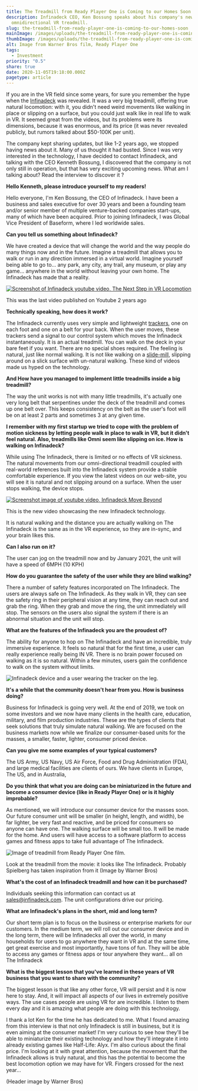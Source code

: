 ```yaml
---
title: The Treadmill from Ready Player One is Coming to our Homes Soon
description: Infinadeck CEO, Ken Bossung speaks about his company's new
  omnidirectional VR treadmill.
slug: the-treadmill-from-ready-player-one-is-coming-to-our-homes-soon
mainImage: /images/uploads/the-treadmill-from-ready-player-one-is-coming-to-our-homes-soon-featured.jpg
thumbImage: /images/uploads/the-treadmill-from-ready-player-one-is-coming-to-our-homes-soon-thumb.jpg
alt: Image from Warner Bros film, Ready Player One
tags:
  - Investment
priority: "0.5"
share: true
date: 2020-11-05T19:18:00.000Z
pagetype: article
---
```

If you are in the VR field since some years, for sure you remember the hype when the [Infinadeck](https://infinadeck.com/) was revealed. It was a very big treadmill, offering true natural locomotion: with it, you didn't need weird movements like walking in place or slipping on a surface, but you could just walk like in real life to walk in VR. It seemed great from the videos, but its problems were its dimensions, because it was enormous, and its price (it was never revealed publicly, but rumors talked about $50-100K per unit).

The company kept sharing updates, but like 1-2 years ago, we stopped having news about it. Many of us thought it had busted. Since I was very interested in the technology, I have decided to contact Infinadeck, and talking with the CEO Kenneth Bossung, I discovered that the company is not only still in operation, but that has very exciting upcoming news. What am I talking about? Read the interview to discover it ?

**Hello Kenneth, please introduce yourself to my readers!**

Hello everyone, I'm Ken Bossung, the CEO of Infinadeck. I have been a business and sales executive for over 30 years and been a founding team and/or senior member of multiple venture-backed companies start-ups, many of which have been acquired. Prior to joining Infinadeck, I was Global Vice President of Baseform, where I led worldwide sales.

**Can you tell us something about Infinadeck?**

We have created a device that will change the world and the way people do many things now and in the future. Imagine a treadmill that allows you to walk or run in any direction immersed in a virtual world. Imagine yourself being able to go to... any park, any city, any trail, any museum, or play any game... anywhere in the world without leaving your own home. The Infinadeck has made that a reality.

[![Screenshot of Infinadeck youtube video, The Next Step in VR Locomotion](/images/uploads/infinadeck-youtube-01.jpg "Youtube video, The Next Step in VR Locomotion")](https://www.youtube.com/watch?v=foHmSC-MeGA&t=36s)

This was the last video published on Youtube 2 years ago

**Technically speaking, how does it work?**

The Infinadeck currently uses very simple and lightweight [trackers](https://skarredghost.com/2017/03/29/how-to-use-vive-trackers-without-vive-headset/), one on each foot and one on a belt for your back. When the user moves, these trackers send a signal to our control system which moves the Infinadeck instantaneously. It is an actual treadmill. You can walk on the deck in your bare feet if you want. There are no special shoes required. The feeling is natural, just like normal walking. It is not like walking on a [slide-mill](https://skarredghost.com/2019/05/18/cyberith-virtualizer-elite-2-backers/), slipping around on a slick surface with un-natural walking. These kind of videos made us hyped on the technology.

**And How have you managed to implement little treadmills inside a big treadmill?**

The way the unit works is not with many little treadmills, it's actually one very long belt that serpentines under the deck of the treadmill and comes up one belt over. This keeps consistency on the belt as the user's foot will be on at least 2 parts and sometimes 3 at any given time.

**I remember with my first startup we tried to cope with the problem of motion sickness by letting people walk in place to walk in VR, but it didn't feel natural. Also, treadmills like Omni seem like slipping on ice. How is walking on Infinadeck?**

While using The Infinadeck, there is limited or no effects of VR sickness. The natural movements from our omni-directional treadmill coupled with real-world references built into the Infinadeck system provide a stable comfortable experience. If you view the latest videos on our web-site, you will see it is natural and not slipping around on a surface. When the user stops walking, the device stops.

[![Screenshot image of youtube video, Infinadeck Move Beyond](/images/uploads/infinadeck-youtube-02.jpg "Youtube video, Infinadeck Move Beyond")](https://www.youtube.com/watch?v=n40QnhIL6MU)

This is the new video showcasing the new Infinadeck technology.

It is natural walking and the distance you are actually walking on The Infinadeck is the same as in the VR experience, so they are in-sync, and your brain likes this.

**Can I also run on it?**

The user can jog on the treadmill now and by January 2021, the unit will have a speed of 6MPH (10 KPH)

**How do you guarantee the safety of the user while they are blind walking?**

There a number of safety features incorporated on The Infinadeck. The users are always safe on The Infinadeck. As they walk in VR, they can see the safety ring in their peripheral vision at any time, they can reach out and grab the ring. When they grab and move the ring, the unit immediately will stop. The sensors on the users also signal the system if there is an abnormal situation and the unit will stop.

**What are the features of the Infinadeck you are the proudest of?**

The ability for anyone to hop on The Infinadeck and have an incredible, truly immersive experience. It feels so natural that for the first time, a user can really experience really being IN VR. There is no brain power focused on walking as it is so natural. Within a few minutes, users gain the confidence to walk on the system without limits.

![Infinadeck device and a user wearing the tracker on the leg.](/images/uploads/infinadeck-device.jpg "Infinadeck device and a user wearing the tracker on the leg")

**It's a while that the community doesn't hear from you. How is business doing?**

Business for Infinadeck is going very well. At the end of 2019, we took on some investors and we now have many clients in the health care, education, military, and film production industries. These are the types of clients that seek solutions that truly simulate natural walking. We are focused on the business markets now while we finalize our consumer-based units for the masses, a smaller, faster, lighter, consumer priced device.

**Can you give me some examples of your typical customers?**

The US Army, US Navy, US Air Force, Food and Drug Administration (FDA), and large medical facilities are clients of ours. We have clients in Europe, The US, and in Australia,

**Do you think that what you are doing can be miniaturized in the future and become a consumer device (like in Ready Player One) or is it highly improbable?**

As mentioned, we will introduce our consumer device for the masses soon. Our future consumer unit will be smaller (in height, length, and width), be far lighter, be very fast and reactive, and be priced for consumers so anyone can have one. The walking surface will be small too. It will be made for the home. And users will have access to a software platform to access games and fitness apps to take full advantage of The Infinadeck.

![Image of treadmill from Ready Player One film.](/images/uploads/ready-player-one.jpg "Image of treadmill from Ready Player One film")

Look at the treadmill from the movie: it looks like The Infinadeck. Probably Spielberg has taken inspiration from it (Image by Warner Bros)

**What's the cost of an Infinadeck treadmill and how can it be purchased?**

Individuals seeking this information can contact us at [sales@infinadeck.com](<mailto: sales@infinadeck.com>). The unit configurations drive our pricing.

**What are Infinadeck's plans in the short, mid and long term?**

Our short term plan is to focus on the business or enterprise markets for our customers. In the medium term, we will roll out our consumer device and in the long term, there will be Infinadecks all over the world, in many households for users to go anywhere they want in VR and at the same time, get great exercise and most importantly, have tons of fun. They will be able to access any games or fitness apps or tour anywhere they want... all on The Infinadeck

**What is the biggest lesson that you've learned in these years of VR business that you want to share with the community?**

The biggest lesson is that like any other force, VR will persist and it is now here to stay. And, it will impact all aspects of our lives in extremely positive ways. The use cases people are using VR for are incredible. I listen to them every day and it is amazing what people are doing with this technology.

I thank a lot Ken for the time he has dedicated to me. What I found amazing from this interview is that not only Infinadeck is still in business, but it is even aiming at the consumer market! I'm very curious to see how they'll be able to miniaturize their existing technology and how they'll integrate it into already existing games like Half-Life: Alyx. I'm also curious about the final price. I'm looking at it with great attention, because the movement that the Infinadeck allows is truly natural, and this has the potential to become the best locomotion option we may have for VR. Fingers crossed for the next year...

(Header image by Warner Bros)